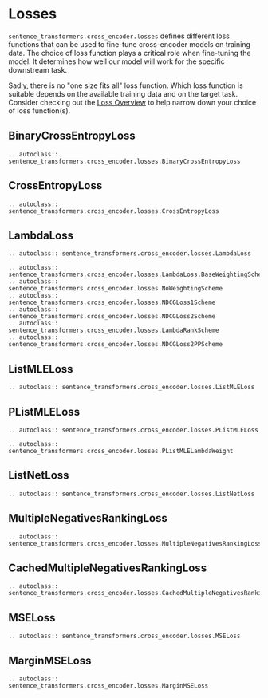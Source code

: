 # Losses
`sentence_transformers.cross_encoder.losses` defines different loss functions that can be used to fine-tune cross-encoder models on training data. The choice of loss function plays a critical role when fine-tuning the model. It determines how well our model will work for the specific downstream task.

Sadly, there is no "one size fits all" loss function. Which loss function is suitable depends on the available training data and on the target task. Consider checking out the [Loss Overview](../../cross_encoder/loss_overview.md) to help narrow down your choice of loss function(s).

## BinaryCrossEntropyLoss
```{eval-rst}
.. autoclass:: sentence_transformers.cross_encoder.losses.BinaryCrossEntropyLoss
```

## CrossEntropyLoss
```{eval-rst}
.. autoclass:: sentence_transformers.cross_encoder.losses.CrossEntropyLoss
```

## LambdaLoss
```{eval-rst}
.. autoclass:: sentence_transformers.cross_encoder.losses.LambdaLoss

.. autoclass:: sentence_transformers.cross_encoder.losses.LambdaLoss.BaseWeightingScheme
.. autoclass:: sentence_transformers.cross_encoder.losses.NoWeightingScheme
.. autoclass:: sentence_transformers.cross_encoder.losses.NDCGLoss1Scheme
.. autoclass:: sentence_transformers.cross_encoder.losses.NDCGLoss2Scheme
.. autoclass:: sentence_transformers.cross_encoder.losses.LambdaRankScheme
.. autoclass:: sentence_transformers.cross_encoder.losses.NDCGLoss2PPScheme
```

## ListMLELoss
```{eval-rst}
.. autoclass:: sentence_transformers.cross_encoder.losses.ListMLELoss
```

## PListMLELoss
```{eval-rst}
.. autoclass:: sentence_transformers.cross_encoder.losses.PListMLELoss

.. autoclass:: sentence_transformers.cross_encoder.losses.PListMLELambdaWeight
```

## ListNetLoss
```{eval-rst}
.. autoclass:: sentence_transformers.cross_encoder.losses.ListNetLoss
```

## MultipleNegativesRankingLoss
```{eval-rst}
.. autoclass:: sentence_transformers.cross_encoder.losses.MultipleNegativesRankingLoss
```

## CachedMultipleNegativesRankingLoss
```{eval-rst}
.. autoclass:: sentence_transformers.cross_encoder.losses.CachedMultipleNegativesRankingLoss
```

## MSELoss
```{eval-rst}
.. autoclass:: sentence_transformers.cross_encoder.losses.MSELoss
```

## MarginMSELoss
```{eval-rst}
.. autoclass:: sentence_transformers.cross_encoder.losses.MarginMSELoss
```
